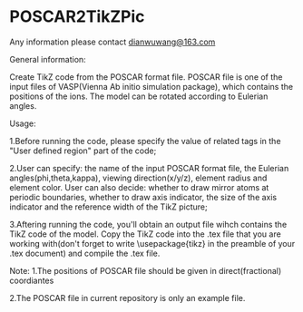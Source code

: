 # POSCAR2TikZPic

Any information please contact dianwuwang@163.com

General information:

Create TikZ code from the POSCAR format file. POSCAR file is one of the input files of VASP(Vienna Ab initio simulation package), which contains the positions of the ions. The model can be rotated according to Eulerian angles. 

Usage:

1.Before running the code, please specify the value of related tags in the "User defined region" part of the code;

2.User can specify: the name of the input POSCAR format file, the Eulerian angles(phi,theta,kappa), viewing direction(x/y/z), element radius and element color. User can also decide: whether to draw mirror atoms at periodic boundaries, whether to draw axis indicator, the size of the axis indicator and the reference width of the TikZ picture;

3.Aftering running the code, you'll obtain an output file wihch contains the TikZ code of the model. Copy the TikZ code into the .tex file that you are working with(don't forget to write \usepackage{tikz} in the preamble of your .tex document) and compile the .tex file. 

Note:
1.The positions of POSCAR file should be given in direct(fractional) coordiantes

2.The POSCAR file in current repository is only an example file.
